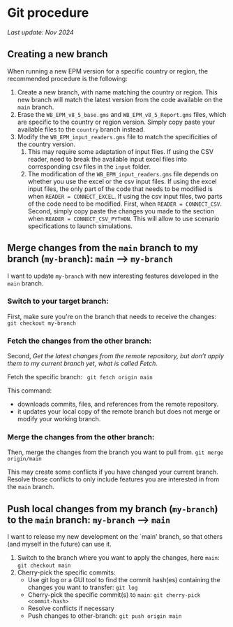 # Git procedure

_Last update: Nov 2024_

## Creating a new branch
When running a new EPM version for a specific country or region, the recommended procedure is the following:
1. Create a new branch, with name matching the country or region. This new branch will match the latest version from the code available on the `main` branch.
2. Erase the `WB_EPM_v8_5_base.gms` and `WB_EPM_v8_5_Report.gms` files, which are specific to the country or region version. Simply copy paste your available files to the `country` branch instead.
3. Modify the `WB_EPM_input_readers.gms` file to match the specificities of the country version. 
   1. This may require some adaptation of input files. If using the CSV reader, need to break the available input excel files into corresponding csv files in the `input` folder.
   2. The modification of the `WB_EPM_input_readers.gms` file depends on whether you use the excel or the csv input files. If using the excel input files, the only part of the code that needs to be modified is when `READER = CONNECT_EXCEL`. If using the csv input files, two parts of the code need to be modified. First, when `READER = CONNECT_CSV`. Second, simply copy paste the changes you made to the section when `READER = CONNECT_CSV_PYTHON`. This will allow to use scenario specifications to launch simulations.

## Merge changes from the `main` branch to my branch (`my-branch`): `main` --> `my-branch`

I want to update `my-branch` with new interesting features developed in the `main` branch.

### Switch to your target branch:

First, make sure you're on the branch that needs to receive the changes:
```git checkout my-branch```

### Fetch the changes from the other branch:

Second,  _Get the latest changes from the remote repository, but don’t apply them to my current branch yet, what is called Fetch._ 

Fetch the specific branch: ``` git fetch origin main```

This command:
- downloads commits, files, and references from the remote repository.
- it updates your local copy of the remote branch but does not merge or modify your working branch.

### Merge the changes from the other branch:

Then, merge the changes from the branch you want to pull from.
```git merge origin/main```

This may create some conflicts if you have changed your current branch. Resolve those conflicts to only include features you are interested in from the `main` branch.

## Push local changes from my branch (`my-branch`) to the `main` branch: `my-branch` --> `main`

I want to release my new development on the `main' branch, so that others (and myself in the future) can use it.

1. Switch to the branch where you want to apply the changes, here `main`:  ```git checkout main```
2. Cherry-pick the specific commits:
   - Use git log or a GUI tool to find the commit hash(es) containing the changes you want to transfer: ```git log```
   - Cherry-pick the specific commit(s) to `main`: ```git cherry-pick <commit-hash>```
   - Resolve conflicts if necessary
   - Push changes to other-branch: ```git push origin main```


